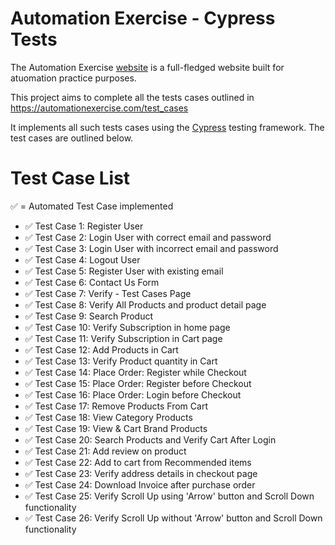 # Automation Exercise - Cypress Tests

The Automation Exercise [website](https://automationexercise.com/)  is a full-fledged website built for atuomation practice purposes.

This project aims to complete all the tests cases outlined in https://automationexercise.com/test_cases

It implements all such tests cases using the [Cypress](https://www.cypress.io/) testing  framework. The test cases are outlined below.

# Test Case List

✅ = Automated Test Case implemented

- ✅ Test Case 1: Register User
- ✅ Test Case 2: Login User with correct email and password
- ✅ Test Case 3: Login User with incorrect email and password
- ✅ Test Case 4: Logout User
- ✅ Test Case 5: Register User with existing email
- ✅ Test Case 6: Contact Us Form
- ✅ Test Case 7: Verify - Test Cases Page
- ✅ Test Case 8: Verify All Products and product detail page
- ✅ Test Case 9: Search Product
- ✅ Test Case 10: Verify Subscription in home page
- ✅ Test Case 11: Verify Subscription in Cart page
- ✅ Test Case 12: Add Products in Cart
- ✅ Test Case 13: Verify Product quantity in Cart
- ✅ Test Case 14: Place Order: Register while Checkout
- ✅ Test Case 15: Place Order: Register before Checkout
- ✅ Test Case 16: Place Order: Login before Checkout
- ✅ Test Case 17: Remove Products From Cart
- ✅ Test Case 18: View Category Products
- ✅ Test Case 19: View & Cart Brand Products
- ✅ Test Case 20: Search Products and Verify Cart After Login
- ✅ Test Case 21: Add review on product
- ✅ Test Case 22: Add to cart from Recommended items
- ✅ Test Case 23: Verify address details in checkout page
- ✅ Test Case 24: Download Invoice after purchase order
- ✅ Test Case 25: Verify Scroll Up using 'Arrow' button and Scroll Down functionality
- ✅ Test Case 26: Verify Scroll Up without 'Arrow' button and Scroll Down functionality
